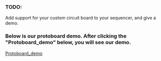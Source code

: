 ### TODO:

Add support for your custom circuit board to your sequencer, and give a demo.

### Below is our protoboard demo. After clicking the "Protoboard_demo" below, you will see our demo.

[Protoboard_demo](https://github.com/lihzhao14/ese-5190-lab2-B/blob/main/protoboard_demo.md)
